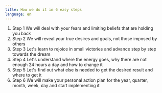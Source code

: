 ```yaml
---
title: How we do it in 6 easy steps
language: en
---
```


<ol>
   <li>
   <span>Step 1</span>
   We will deal with your fears and limiting beliefs that are holding you back</li>
   <li>
   <span>Step 2</span>
   We will reveal your true desires and goals, not those imposed by others</li>
   <li>
   <span>Step 3</span>
   Let's learn to rejoice in small victories and advance step by step towards the dream</li>
   <li>
   <span>Step 4</span>
   Let's understand where the energy goes, why there are not enough 24 hours a day and how to change it</li>
   <li>
   <span>Step 5</span>
   Let's find out what else is needed to get the desired result and where to get it</li>
   <li>
   <span>Step 6</span>
  We will make your personal action plan for the year, quarter, month, week, day and start implementing it</li>
</ol>
